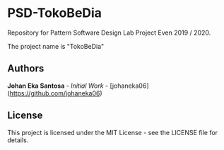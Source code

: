 # PSD-TokoBeDia

Repository for Pattern Software Design Lab Project Even 2019 / 2020.

The project name is "TokoBeDia"

## Authors

**Johan Eka Santosa** - *Initial Work* - [johaneka06] (https://github.com/johaneka06)

## License

This project is licensed under the MIT License - see the LICENSE file for details.